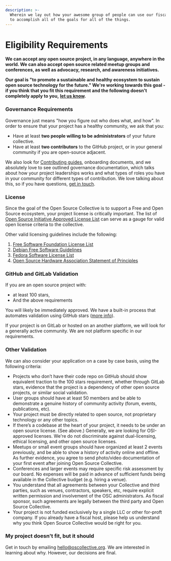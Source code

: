 ```yaml
---
description: >-
  Wherein we lay out how your awesome group of people can use our fiscal hosting
  to accomplish all of the goals for all of the things.
---
```


# Eligibility Requirements

**We can accept any open source project, in any language, anywhere in the world. We can also accept open source related meetup groups and conferences, as well as advocacy, research, and awareness initiatives.**

**Our goal is "to promote a sustainable and healthy ecosystem to sustain open source technology for the future." We're working towards this goal - if you think that you fit this requirement and the following doesn't completely apply to you,** [**let us know**](mailto:hello@oscollective.org)**.**

### Governance Requirements

Governance just means "how you figure out who does what, and how". In order to ensure that your project has a healthy community, we ask that you:

* Have at least **two people willing to be administrators** of your future collective.
* Have at least **two contributors** to the GitHub project, or in your general community if you are open-source adjacent.

We also look for [Contributing guides](https://docs.github.com/en/communities/setting-up-your-project-for-healthy-contributions/setting-guidelines-for-repository-contributors), onboarding documents, and we absolutely love to see outlined governance documentation, which talks about how your project leaderships works and what types of roles you have in your community for different types of contribution. We love talking about this, so if you have questions, [get in touch](mailto:hello@oscollective.org).

### License

Since the goal of the Open Source Collective is to support a Free and Open Source ecosystem, your project license is critically important. The list of [Open Source Initiative Approved License List](https://opensource.org/licenses) can serve as a gauge for valid open license criteria to the collective.

Other valid licensing guidelines include the following:

1. [Free Software Foundation License List](https://www.gnu.org/licenses/license-list.html)
2. [Debian Free Software Guidelines](https://wiki.debian.org/DFSGLicenses)
3. [Fedora Software License List](https://fedoraproject.org/wiki/Licensing:Main?rd=Licensing)
4. [Open Source Hardware Association Statement of Principles](https://www.oshwa.org/definition/)

### GitHub and GitLab Validation

If you are an open source project with:

* at least 100 stars,
* And the above requirements

You will likely be immediately approved. We have a built-in process that automates validation using GitHub stars ([more info](how-to-apply/github-verification.md)).

If your project is on GitLab or hosted on an another platform, we will look for a generally active community. We are not platform specific in our requirements.

### Other Validation

We can also consider your application on a case by case basis, using the following criteria:

* Projects who don’t have their code repo on GitHub should show equivalent traction to the 100 stars requirement, whether through GitLab stars, evidence that the project is a dependency of other open source projects, or similar social validation.
* User groups should have at least 50 members and be able to demonstrate a genuine history of community activity (forum, events, publications, etc).
* Your project must be directly related to open source, not proprietary technology or any other topics.
* If there’s a codebase at the heart of your project, it needs to be under an open source license. (See above.) Generally, we are looking for OSI-approved licenses. We're do not discriminate against dual-licensing, ethical licensing, and other open source licenses.
* Meetups or small event groups should have organized at least 2 events previously, and be able to show a history of activity online and offline. As further evidence, you agree to send photo/video documentation of your first event after joining Open Source Collective.
* Conferences and larger events may require specific risk assessment by our board. No expenses will be paid in advance of sufficient funds being available in the Collective budget (e.g. hiring a venue).
* You understand that all agreements between your Collective and third parties, such as venues, contractors, speakers, etc, require explicit written permission and involvement of the OSC administrators. As fiscal sponsor, such agreements are legally between the third party and Open Source Collective.
* Your project is not funded exclusively by a single LLC or other for-proft company. If you already have a fiscal host, please help us understand why you think Open Source Collective would be right for you.

### My project doesn't fit, but it should

Get in touch by emailing [hello@oscollective.org](mailto:hello@oscollective.org). We are interested in learning about why. However, our decisions are final.

